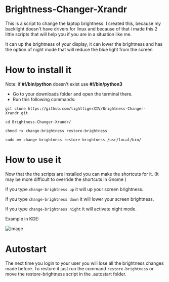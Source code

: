 # Brightness-Changer-Xrandr
This is a script to change the laptop brightness.
I created this, because my backlight doesn't have drivers for linux and because of that i made this 2 little scripts that will help you if you are in a situation like me.

It can up the brightness of your display, it can lower the brightness and has the option of night mode that will reduce the blue light from the screen


# How to install it

Note: if  **#!/bin/python** doesn't exist use **#!/bin/python3**

* Go to your downloads folder and open the terminal there.
* Run this following commands:

`git clone https://github.com/lighttigerXIV/Brightness-Changer-Xrandr.git`

`cd Brightness-Changer-Xrandr/`

`chmod +x change-brightness restore-brightness`

`sudo mv change-brightness restore-brightness /usr/local/bin/`

# How to use it


Now that the the scripts are installed you can make the shortcuts for it. (It may be more difficult to override the shortcuts in Gnome )

If you type `change-brightness up` it will up your screen brightness.

If you type `change-brightness down` it will lower your screen brightness.

If you type `change-brightness night` it will activate night mode.

Example in KDE:

![image](https://user-images.githubusercontent.com/35658492/152428238-d0476d34-ce86-420e-a1d0-9eb59caa5944.png)

# Autostart

The next time you login to your user you will lose all the brightness changes made before. 
To restore it just run the command `restore-brightness` or move the restore-brightness script in the .autostart folder.






